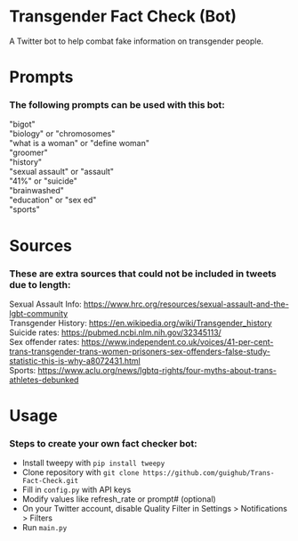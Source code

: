 # Transgender Fact Check (Bot)
A Twitter bot to help combat fake information on transgender people.

# Prompts
### The following prompts can be used with this bot:
"bigot"\
"biology" or "chromosomes"\
"what is a woman" or "define woman"\
"groomer"\
"history"\
"sexual assault" or "assault"\
"41%" or "suicide"\
"brainwashed"\
"education" or "sex ed"\
"sports"

# Sources
### These are extra sources that could not be included in tweets due to length:
Sexual Assault Info: https://www.hrc.org/resources/sexual-assault-and-the-lgbt-community \
Transgender History: https://en.wikipedia.org/wiki/Transgender_history \
Suicide rates: https://pubmed.ncbi.nlm.nih.gov/32345113/ \
Sex offender rates: https://www.independent.co.uk/voices/41-per-cent-trans-transgender-trans-women-prisoners-sex-offenders-false-study-statistic-this-is-why-a8072431.html \
Sports: https://www.aclu.org/news/lgbtq-rights/four-myths-about-trans-athletes-debunked

# Usage
### Steps to create your own fact checker bot:
* Install tweepy with `pip install tweepy`
* Clone repository with `git clone https://github.com/guighub/Trans-Fact-Check.git`
* Fill in `config.py` with API keys
* Modify values like refresh_rate or prompt# (optional)
* On your Twitter account, disable Quality Filter in Settings > Notifications > Filters
* Run `main.py`
